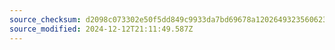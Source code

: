 ```yaml
---
source_checksum: d2098c073302e50f5dd849c9933da7bd69678a1202649323560623017d600e30
source_modified: 2024-12-12T21:11:49.587Z
---
```


